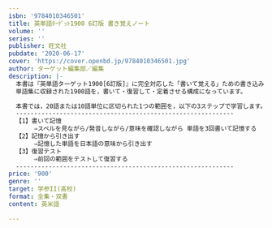 ```yaml
---
isbn: '9784010346501'
title: 英単語ﾀｰｹﾞｯﾄ1900 6訂版 書き覚えノート
volume: ''
series: ''
publisher: 旺文社
pubdate: '2020-06-17'
cover: 'https://cover.openbd.jp/9784010346501.jpg'
author: ターゲット編集部／編集
description: |-
  本書は『英単語ターゲット1900[6訂版]』に完全対応した「書いて覚える」ための書き込み式ノートです。
  単語集に収録された1900語を，書いて・復習して・定着させる構成になっています。

  本書では，20語または10語単位に区切られた1つの範囲を，以下の3ステップで学習します。
  ------------------------------------------------------------
  【1】書いて記憶
  　　　⇒スペルを見ながら/発音しながら/意味を確認しながら 単語を3回書いて記憶する
  【2】記憶から引き出す
  　　　⇒記憶した単語を日本語の意味から引き出す
  【3】復習テスト
  　　　⇒前回の範囲をテストして復習する
  ------------------------------------------------------------
price: '900'
genre: ''
target: 学参II(高校)
format: 全集・双書
content: 英米語

---
```

